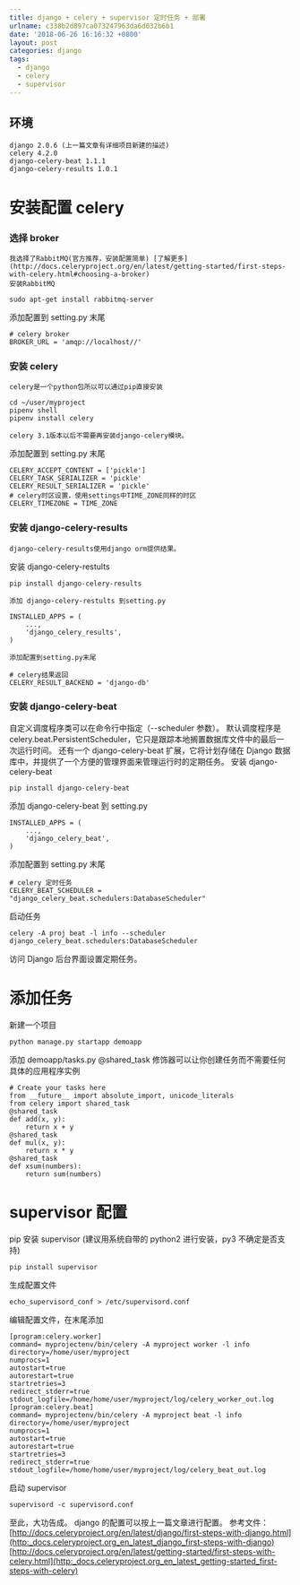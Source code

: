 ```yaml
---
title: django + celery + supervisor 定时任务 + 部署
urlname: c338b2d897ca073247963da6d032b6b1
date: '2018-06-26 16:16:32 +0800'
layout: post
categories: django
tags:
  - django
  - celery
  - supervisor
---
```


## 环境

```
django 2.0.6 (上一篇文章有详细项目新建的描述)
celery 4.2.0
django-celery-beat 1.1.1
django-celery-results 1.0.1
```

# 安装配置 celery

### 选择 broker

```
我选择了RabbitMQ(官方推荐，安装配置简单) [了解更多](http://docs.celeryproject.org/en/latest/getting-started/first-steps-with-celery.html#choosing-a-broker)
安装RabbitMQ
```

```
sudo apt-get install rabbitmq-server
```

添加配置到 setting.py 末尾

```
# celery broker
BROKER_URL = 'amqp://localhost//'
```

### 安装 celery

```
celery是一个python包所以可以通过pip直接安装
```

```
cd ~/user/myproject
pipenv shell
pipenv install celery
```

```
celery 3.1版本以后不需要再安装django-celery模块。
```

添加配置到 setting.py 末尾

```
CELERY_ACCEPT_CONTENT = ['pickle']
CELERY_TASK_SERIALIZER = 'pickle'
CELERY_RESULT_SERIALIZER = 'pickle'
# celery时区设置，使用settings中TIME_ZONE同样的时区
CELERY_TIMEZONE = TIME_ZONE
```

### 安装 django-celery-results

```
django-celery-results使用django orm提供结果。
```

安装 django-celery-restults

```
pip install django-celery-results
```

```
添加 django-celery-restults 到setting.py
```

```
INSTALLED_APPS = (
    ...,
    'django_celery_results',
)
```

```
添加配置到setting.py末尾
```

```
# celery结果返回
CELERY_RESULT_BACKEND = 'django-db'
```

### 安装 django-celery-beat

自定义调度程序类可以在命令行中指定（--scheduler 参数）。
默认调度程序是 celery.beat.PersistentScheduler，它只是跟踪本地搁置数据库文件中的最后一次运行时间。
还有一个 django-celery-beat 扩展，它将计划存储在 Django 数据库中，并提供了一个方便的管理界面来管理运行时的定期任务。
安装 django-celery-beat

```
pip install django-celery-beat
```

添加 django-celery-beat 到 setting.py

```
INSTALLED_APPS = (
    ...,
    'django_celery_beat',
)
```

添加配置到 setting.py 末尾

```
# celery 定时任务
CELERY_BEAT_SCHEDULER = "django_celery_beat.schedulers:DatabaseScheduler"
```

启动任务

```
celery -A proj beat -l info --scheduler django_celery_beat.schedulers:DatabaseScheduler
```

访问 Django 后台界面设置定期任务。

# 添加任务

新建一个项目

```
python manage.py startapp demoapp
```

添加 demoapp/tasks.py
@shared_task 修饰器可以让你创建任务而不需要任何具体的应用程序实例

```
# Create your tasks here
from __future__ import absolute_import, unicode_literals
from celery import shared_task
@shared_task
def add(x, y):
    return x + y
@shared_task
def mul(x, y):
    return x * y
@shared_task
def xsum(numbers):
    return sum(numbers)
```

# supervisor 配置

pip 安装 supervisor (建议用系统自带的 python2 进行安装，py3 不确定是否支持)

```
pip install supervisor
```

生成配置文件

```
echo_supervisord_conf > /etc/supervisord.conf
```

编辑配置文件，在末尾添加

```
[program:celery.worker]
command= myprojectenv/bin/celery -A myproject worker -l info
directory=/home/user/myproject
numprocs=1
autostart=true
autorestart=true
startretries=3
redirect_stderr=true
stdout_logfile=/home/home/user/myproject/log/celery_worker_out.log
[program:celery.beat]
command= myprojectenv/bin/celery -A myproject beat -l info
directory=/home/user/myproject
numprocs=1
autostart=true
autorestart=true
startretries=3
redirect_stderr=true
stdout_logfile=/home/home/user/myproject/log/celery_beat_out.log
```

启动 supervisor

```
supervisord -c supervisord.conf
```

至此，大功告成。
django 的配置可以按上一篇文章进行配置。
参考文件：
[http://docs.celeryproject.org/en/latest/django/first-steps-with-django.html](http:_docs.celeryproject.org_en_latest_django_first-steps-with-django)
[http://docs.celeryproject.org/en/latest/getting-started/first-steps-with-celery.html](http:_docs.celeryproject.org_en_latest_getting-started_first-steps-with-celery)
